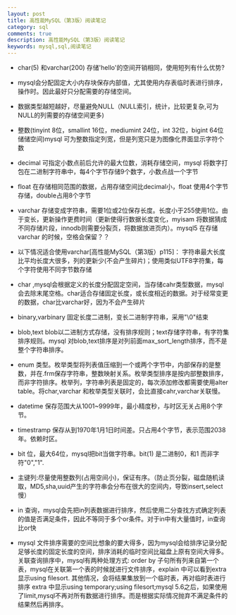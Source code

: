 ```yaml
---
layout: post
title: 高性能MySQL（第3版）阅读笔记
category: sql
comments: true
description: 高性能MySQL（第3版）阅读笔记
keywords: mysql,sql,阅读笔记
---
```



*  char(5) 和varchar(200) 存储'hello'的空间开销相同，使用短列有什么优势?

*  mysql会分配固定大小内存块保存内部值，尤其使用内存表临时表进行排序，操作时。因此最好只分配需要的存储空间。

*  数据类型越短越好，尽量避免NULL（NULL索引，统计，比较更复杂,可为NULL的列需要的存储空间更多)

*  整数(tinyint 8位，smallint 16位，mediumint 24位，int 32位，bigint 64位储储空间)mysql 可为整数指定列宽，但是列宽只是为图像化界面显示字符个数

*  decimal 可指定小数点前后允许的最大位数，消耗存储空间，mysql 将数字打包在二进制字符串中，每4个字节存储9个数字，小数点战一个字节

*  float 在存储相同范围的数据，占用存储空间比decimal小，float 使用4个字节存储，double占用8个字节

*  varchar 存储变成字符串，需要1位或2位保存长度。长度小于255使用1位。由于变长，更新操作更费时间（更新使得行数据长度变化，myisam 将数据猜成不同存储片段，innodb则需要分裂页，将数据放进页内）。mysql5 在存储varchar 的时候，空格会保留？？

*  以下情况适合使用varchar[高性能MySQL（第3版）p115]：
字符串最大长度比平均长度大很多，列的更新少(不会产生碎片)；使用类似UTF8字符集，每个字符使用不同字节数存储

*  char ,mysql会根据定义的长度分配固定空间，当存储cahr类型数据，mysql会去除末尾空格。char适合存储固定长度，或长度相近的数据。对于经常变更的数据，char比varchar好，因为不会产生碎片

*  binary,varbinary 固定长度二进制，变长二进制字符串，采用"\0"结束

*  blob,text blob以二进制方式存储，没有排序规则；text存储字符串，有字符集排序规则。mysql 对blob,text排序是对列前面max_sort_length排序，而不是整个字符串排序。

*  enum 类型。枚举类型将列表值压缩到一个或两个字节中，内部保存的是整数，并在.frm保存字符串，整数映射关系。枚举类型排序是按内部整数排序，而非字符排序。枚举列，字符串列表是固定的，每次添加修改都需要使用alter table。将char,varchar 和枚举类型关联时，会比直接cahr,varchar关联慢。

*  datetime 保存范围大从1001~9999年，最小精度秒，与时区无关占用8个字节。

*  timestramp 保存从到1970年1月1日时间差。只占用4个字节，表示范围2038年。依赖时区。

*  bit 位，最大64位，mysql把bit当做字符串。bit(1) 是二进制0，和1 而非字符"0","1".

*  主键列:尽量使用整数列(占用空间小)，保证有序。（防止页分裂，磁盘随机读取，MD5,sha,uuid产生的字符串会分布在很大的空间内，导致insert,select 慢）

*  in 查询，mysql会先把in列表数据进行排序，然后使用二分查找方式确定列表的值是否满足条件，因此不等同于多个or条件。对于in中有大量值时，in查询比or快

*  mysql 文件排序需要的空间比想象的要大得多，因为mysql会给排序记录分配足够长度的固定长度的空间，排序消耗的临时空间比磁盘上原有空间大得多。关联查询排序中，mysql有两种处理方式:
order by 子句所有列来自第一个表，mysql在关联第一个表的时候就进行文件排序，explain 中可以看到extra 显示using filesort.
其他情况，会将结果集放到一个临时表，再对临时表进行排序 extra 中显示using temporary;using filesort;mysql 5.6之后，如果使用了limit,mysql不再对所有数据进行排序。而是根据实际情况抛弃不满足条件的结果然后再排序。